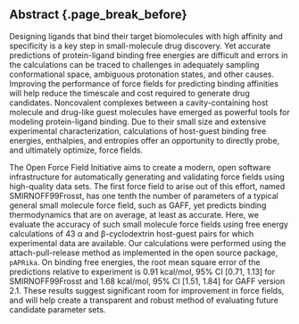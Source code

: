## Abstract {.page_break_before}

Designing ligands that bind their target biomolecules with high affinity and specificity is a key step in small-molecule drug discovery.
Yet accurate predictions of protein-ligand binding free energies are difficult and errors in the calculations can be traced to challenges in adequately sampling conformational space, ambiguous protonation states, and other causes.
Improving the performance of force fields for predicting binding affinities will help reduce the timescale and cost required to generate drug candidates.
Noncovalent complexes between a cavity-containing host molecule and drug-like guest molecules have emerged as powerful tools for modeling protein-ligand binding.
Due to their small size and extensive experimental characterization, calculations of host-guest binding free energies, enthalpies, and entropies offer an opportunity to directly probe, and ultimately optimize, force fields.

The Open Force Field Initiative aims to create a modern, open software infrastructure for automatically generating and validating force fields using high-quality data sets.
The first force field to arise out of this effort, named SMIRNOFF99Frosst, has one tenth the number of parameters of a typical general small molecule force field, such as GAFF, yet predicts binding thermodynamics that are on average, at least as accurate.
Here, we evaluate the accuracy of such small molecule force fields using free energy calculations of 43 α and β-cyclodextrin host-guest pairs for which experimental data are available.
Our calculations were performed using the attach-pull-release method as implemented in the open source package, `pAPRika`.
On binding free energies, the root mean square error of the predictions relative to experiment is 0.91 kcal/mol, 95% CI [0.71, 1.13] for SMIRNOFF99Frosst and 1.68 kcal/mol, 95% CI [1.51, 1.84] for GAFF version 2.1.
These results suggest significant room for improvement in force fields, and will help create a transparent and robust method of evaluating future candidate parameter sets.
